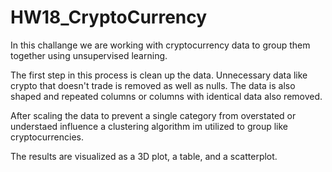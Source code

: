 # HW18_CryptoCurrency

In this challange we are working with cryptocurrency data to group them together using unsupervised learning.

The first step in this process is clean up the data.  Unnecessary data like crypto that doesn't trade is removed as well as nulls.  The data is also shaped and repeated columns or columns with identical data also removed.

After scaling the data to prevent a single category from overstated or understaed influence a clustering algorithm im utilized to group like cryptocurrencies.

The results are visualized as a 3D plot, a table, and a scatterplot. 